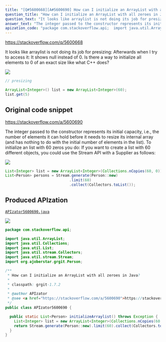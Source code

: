 ```yaml
---
title: "[Q#5600668][A#5600690] How can I initialize an ArrayList with all zeroes in Java?"
question_title: "How can I initialize an ArrayList with all zeroes in Java?"
question_text: "It looks like arraylist is not doing its job for presizing: Afterwards when I try to access it: It shows null instead of 0.  Is there a way to initialize all elements to 0 of an exact size like what C++ does?"
answer_text: "The integer passed to the constructor represents its initial capacity, i.e., the number of elements it can hold before it needs to resize its internal array (and has nothing to do with the initial number of elements in the list). To initialize an list with 60 zeros you do: If you want to create a list with 60 different objects, you could use the Stream API with a Supplier as follows:"
apization_code: "package com.stackoverflow.api;  import java.util.ArrayList; import java.util.Collections; import java.util.List; import java.util.stream.Collectors; import java.util.stream.Stream; import org.ajoberstar.grgit.Person;  /**  * How can I initialize an ArrayList with all zeroes in Java?  *  * classpath: grgit-1.7.2  *  * @author APIzator  * @see <a href=\"https://stackoverflow.com/a/5600690\">https://stackoverflow.com/a/5600690</a>  */ public class APIzator5600690 {    public static List<Person> initializeArraylist() throws Exception {     List<Integer> list = new ArrayList<Integer>(Collections.nCopies(60, 0));     return Stream.generate(Person::new).limit(60).collect(Collectors.toList());   } }"
---
```


https://stackoverflow.com/q/5600668

It looks like arraylist is not doing its job for presizing:
Afterwards when I try to access it:
It shows null instead of 0. 
Is there a way to initialize all elements to 0 of an exact size like what C++ does?


<div class="code-logo"><img src="/stackoverflow.png" /></div>

```java
// presizing 

ArrayList<Integer>() list = new ArrayList<Integer>(60);
list.get(5)
```


## Original code snippet

https://stackoverflow.com/a/5600690

The integer passed to the constructor represents its initial capacity, i.e., the number of elements it can hold before it needs to resize its internal array (and has nothing to do with the initial number of elements in the list).
To initialize an list with 60 zeros you do:
If you want to create a list with 60 different objects, you could use the Stream API with a Supplier as follows:

<div class="code-logo"><img src="/stackoverflow.png" /></div>

```java
List<Integer> list = new ArrayList<Integer>(Collections.nCopies(60, 0));
List<Person> persons = Stream.generate(Person::new)
                             .limit(60)
                             .collect(Collectors.toList());
```

## Produced APIzation

[`APIzator5600690.java`](https://github.com/pasqualesalza/apization-temp-data/raw/master/search/APIzator5600690.java)

<div class="code-logo"><img src="/apizator.png" /></div>

```java
package com.stackoverflow.api;

import java.util.ArrayList;
import java.util.Collections;
import java.util.List;
import java.util.stream.Collectors;
import java.util.stream.Stream;
import org.ajoberstar.grgit.Person;

/**
 * How can I initialize an ArrayList with all zeroes in Java?
 *
 * classpath: grgit-1.7.2
 *
 * @author APIzator
 * @see <a href="https://stackoverflow.com/a/5600690">https://stackoverflow.com/a/5600690</a>
 */
public class APIzator5600690 {

  public static List<Person> initializeArraylist() throws Exception {
    List<Integer> list = new ArrayList<Integer>(Collections.nCopies(60, 0));
    return Stream.generate(Person::new).limit(60).collect(Collectors.toList());
  }
}

```